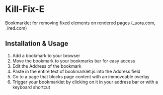 # Kill-Fix-E
Bookmarklet for removing fixed elements on rendered pages (_uora.com, _ired.com)

## Installation & Usage
1. Add a bookmark to your browser
2. Move the bookmark to your bookmarks bar for easy access
3. Edit the Address of the bookmark
4. Paste in the entire text of bookmarklet.js into the Address field
5. Go to a page that blocks page content with an immoveable overlay
6. Trigger your bookmarklet by clicking on it in your address bar or with a keyboard shortcut
